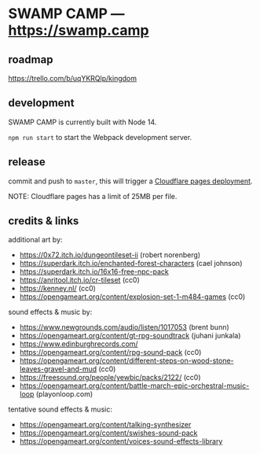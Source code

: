 # SWAMP CAMP — https://swamp.camp

## roadmap
https://trello.com/b/uqYKRQlp/kingdom

## development
SWAMP CAMP is currently built with Node 14.

`npm run start` to start the Webpack development server.

## release
commit and push to `master`, this will trigger a [Cloudflare pages deployment](https://dash.cloudflare.com/1f52f961eb89afcf0499eba5f54090d5/pages/view/quest).

NOTE: Cloudflare pages has a limit of 25MB per file.

## credits & links
additional art by:
* https://0x72.itch.io/dungeontileset-ii (robert norenberg)
* https://superdark.itch.io/enchanted-forest-characters (cael johnson)
* https://superdark.itch.io/16x16-free-npc-pack 
* https://anritool.itch.io/cr-tileset (cc0)
* https://kenney.nl/ (cc0)
* https://opengameart.org/content/explosion-set-1-m484-games (cc0)

sound effects & music by:
* https://www.newgrounds.com/audio/listen/1017053 (brent bunn)
* https://opengameart.org/content/gt-rpg-soundtrack (juhani junkala)
* https://www.edinburghrecords.com/
* https://opengameart.org/content/rpg-sound-pack (cc0)
* https://opengameart.org/content/different-steps-on-wood-stone-leaves-gravel-and-mud (cc0)
* https://freesound.org/people/yewbic/packs/2122/ (cc0)
* https://opengameart.org/content/battle-march-epic-orchestral-music-loop (playonloop.com)

tentative sound effects & music:
* https://opengameart.org/content/talking-synthesizer
* https://opengameart.org/content/swishes-sound-pack
* https://opengameart.org/content/voices-sound-effects-library
